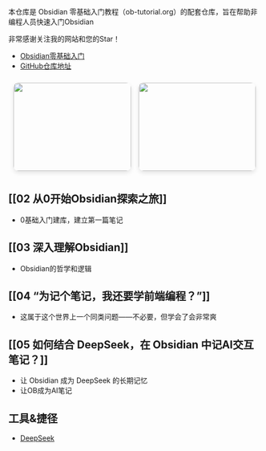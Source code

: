 本仓库是 Obsidian 零基础入门教程（ob-tutorial.org）的配套仓库，旨在帮助非编程人员快速入门Obsidian

非常感谢关注我的网站和您的Star！

- [Obsidian零基础入门](https://ob-tutorial.org)
- [GitHub仓库地址](https://github.com/Neonity2020/ob-tutorial)

<div style="
    display: flex; 
    gap: 15px; 
    padding: 10px;
    justify-content: space-between;
">
    <div style="
        border-radius: 10px; 
        overflow: hidden; 
        flex: 1; 
        max-width: 400px;
        min-width: 200px;
        aspect-ratio: 4/3;
        box-shadow: 0 4px 8px rgba(0,0,0,0.1);
    ">
        <img src="https://ik.imagekit.io/neonity/OGs/og-image.png?updatedAt=1760598495348" 
             style="width: 100%; height: 100%; object-fit: cover;" />
    </div>
    <div style="
        border-radius: 10px; 
        overflow: hidden; 
        flex: 1; 
        max-width: 400px;
        min-width: 200px;
        aspect-ratio: 4/3;
        box-shadow: 0 4px 8px rgba(0,0,0,0.1);
    ">
        <img src="https://ik.imagekit.io/neonity/OGs/og-image.png?updatedAt=1760598495348" 
             style="width: 100%; height: 100%; object-fit: cover;" />
    </div>
</div>

## [[02 从0开始Obsidian探索之旅]]

- 0基础入门建库，建立第一篇笔记

## [[03 深入理解Obsidian]]

- Obsidian的哲学和逻辑

## [[04 “为记个笔记，我还要学前端编程？”]]

- 这属于这个世界上一个同类问题——不必要，但学会了会非常爽

## [[05 如何结合 DeepSeek，在 Obsidian 中记AI交互笔记？]]

- 让 Obsidian 成为 DeepSeek 的长期记忆
- 让OB成为AI笔记
## 工具&捷径

- [DeepSeek](https://chat.deepseek.com/)
